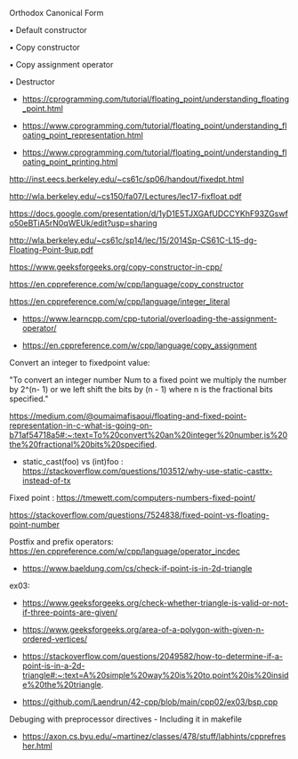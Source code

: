 
Orthodox Canonical Form

• Default constructor

• Copy constructor

• Copy assignment operator

• Destructor


* https://cprogramming.com/tutorial/floating_point/understanding_floating_point.html

* https://www.cprogramming.com/tutorial/floating_point/understanding_floating_point_representation.html

* https://www.cprogramming.com/tutorial/floating_point/understanding_floating_point_printing.html

http://inst.eecs.berkeley.edu/~cs61c/sp06/handout/fixedpt.html

http://wla.berkeley.edu/~cs150/fa07/Lectures/lec17-fixfloat.pdf

https://docs.google.com/presentation/d/1yD1E5TJXGAfUDCCYKhF93ZGswfo50eBTiA5rN0qWEUk/edit?usp=sharing

http://wla.berkeley.edu/~cs61c/sp14/lec/15/2014Sp-CS61C-L15-dg-Floating-Point-9up.pdf

https://www.geeksforgeeks.org/copy-constructor-in-cpp/

https://en.cppreference.com/w/cpp/language/copy_constructor

https://en.cppreference.com/w/cpp/language/integer_literal

* https://www.learncpp.com/cpp-tutorial/overloading-the-assignment-operator/

* https://en.cppreference.com/w/cpp/language/copy_assignment


Convert an integer to fixedpoint value:

"To convert an integer number Num to a fixed point we multiply the number by 2^(n- 1) or we left shift the bits by (n - 1) where n is the fractional bits specified."

https://medium.com/@oumaimafisaoui/floating-and-fixed-point-representation-in-c-what-is-going-on-b71af54718a5#:~:text=To%20convert%20an%20integer%20number,is%20the%20fractional%20bits%20specified.


* static_cast<int>(foo) vs (int)foo : https://stackoverflow.com/questions/103512/why-use-static-casttx-instead-of-tx

Fixed point : https://tmewett.com/computers-numbers-fixed-point/

https://stackoverflow.com/questions/7524838/fixed-point-vs-floating-point-number

Postfix and prefix operators: https://en.cppreference.com/w/cpp/language/operator_incdec


* https://www.baeldung.com/cs/check-if-point-is-in-2d-triangle


ex03:

* https://www.geeksforgeeks.org/check-whether-triangle-is-valid-or-not-if-three-points-are-given/

* https://www.geeksforgeeks.org/area-of-a-polygon-with-given-n-ordered-vertices/

* https://stackoverflow.com/questions/2049582/how-to-determine-if-a-point-is-in-a-2d-triangle#:~:text=A%20simple%20way%20is%20to,point%20is%20inside%20the%20triangle.

* https://github.com/Laendrun/42-cpp/blob/main/cpp02/ex03/bsp.cpp

Debuging with preprocessor directives - Including it in makefile

* https://axon.cs.byu.edu/~martinez/classes/478/stuff/labhints/cpprefresher.html



